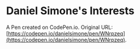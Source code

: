 # Daniel Simone's Interests

A Pen created on CodePen.io. Original URL: [https://codepen.io/danielsimone/pen/WNrpzeq](https://codepen.io/danielsimone/pen/WNrpzeq).


